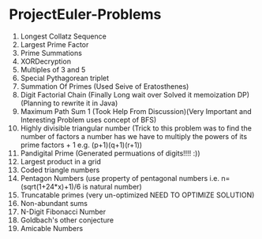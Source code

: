 # ProjectEuler-Problems
1. Longest Collatz Sequence
2. Largest Prime Factor
3. Prime Summations
4. XORDecryption
5. Multiples of 3 and 5
6. Special Pythagorean triplet
7. Summation Of Primes (Used Seive of Eratosthenes)
8. Digit Factorial Chain (Finally Long wait over Solved it memoization DP)(Planning to rewrite it in Java)
9. Maximum Path Sum 1 (Took Help From Discussion)(Very Important and Interesting Problem uses concept of BFS)
10. Highly divisible triangular number (Trick to this problem was to find the number of factors a number has we have to multiply the powers of its prime factors + 1 e.g. (p+1)(q+1)(r+1))
11. Pandigital Prime (Generated permuations of digits!!!! :))
12. Largest product in a grid
13. Coded triangle numbers
14. Pentagon Numbers (use property of pentagonal numbers i.e. n=(sqrt(1+24*x)+1)/6 is natural number)
15. Truncatable primes (very un-optimized NEED TO OPTIMIZE SOLUTION)
16. Non-abundant sums
17. N-Digit Fibonacci Number
18. Goldbach's other conjecture
19. Amicable Numbers